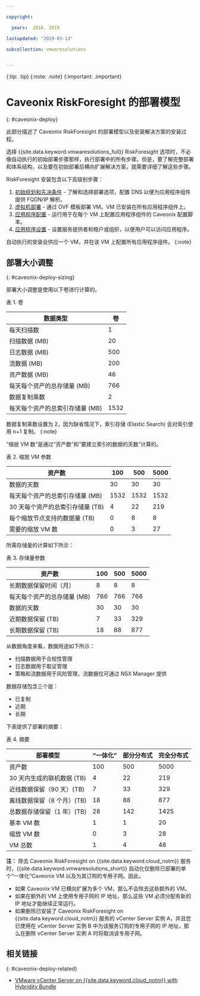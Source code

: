 ```yaml
---

copyright:

  years:  2016, 2019

lastupdated: "2019-03-13"

subcollection: vmwaresolutions


---
```


{:tip: .tip}
{:note: .note}
{:important: .important}

# Caveonix RiskForesight 的部署模型
{: #caveonix-deploy}

此部分描述了 Caveonix RiskForesight 的部署模型以及安装解决方案的安装过程。

选择 {{site.data.keyword.vmwaresolutions_full}} RiskForesight 选项时，不必像自动执行的初始部署步骤那样，执行部署中的所有步骤。但是，要了解完整部署和体系结构，以及要在初始部署后横向扩展解决方案，就需要详细了解这些步骤。

RiskForesight 安装包含以下高级别步骤：

1. [初始规划和先决条件](/docs/services/vmwaresolutions/archiref/caveonix?topic=vmware-solutions-caveonix-step1) - 了解和选择部署选项，配置 DNS 以便为应用程序组件提供 FQDN/IP 解析。
2. [虚拟机部署](/docs/services/vmwaresolutions/archiref/caveonix?topic=vmware-solutions-caveonix-step2) - 通过 OVF 模板部署 VM。VM 已安装在所有应用程序组件上。
3. [应用程序配置](/docs/services/vmwaresolutions/archiref/caveonix?topic=vmware-solutions-caveonix-step3) - 运行用于在每个 VM 上配置应用程序组件的 Caveonix 配置脚本。
4. [应用程序设置](/docs/services/vmwaresolutions/archiref/caveonix?topic=vmware-solutions-caveonix-step4) - 设置服务提供者和租户或组织，以便用户可以访问应用程序。

自动执行的安装会供应一个 VM，并在该 VM 上配置所有应用程序组件。
{:note}

## 部署大小调整
{: #caveonix-deploy-sizing}

部署大小调整是使用以下卷进行计算的。

表 1. 卷

|数据类型|卷|
|---|---|
|每天扫描数|1|
|扫描数据 (MB)|20|
|日志数据 (MB)|500|
|流数据 (MB)|200|
|资产数据 (MB)|46|
|每天每个资产的总存储量 (MB)|766|
|数据复制乘数|2|
|每天每个资产的总索引存储量 (MB)|1532|

数据复制乘数设置为 2，因为缺省情况下，索引存储 (Elastic Search) 会对索引使用 n+1 复制。
{:note}

“缩放 VM 数”是通过“资产数”和“要建立索引的数据的天数”计算的。

表 2. 缩放 VM 参数

|资产数|100|500|5000|
|---|---|---|---|
|数据的天数|30|30|30|
|每天每个资产的总索引存储量 (MB)|1532|1532|1532|
|30 天每个资产的总索引存储量 (TB)|4|22|219|
|每个缩放节点支持的数据量 (TB)|0|8|8|
|需要的缩放 VM 数|0|3|27|

所需存储量的计算如下所示：

表 3. 存储量参数

|资产数|100|500|5000|
|---|---|---|---|
|长期数据保留时间（月）|8|8|8|
|每天每个资产的总存储量 (MB)|766|766|766|
|数据的天数|30|30|30|
|近期数据保留 (TB)|7|33|329|
|长期数据保留 (TB)|18|88|877|

从数据角度来看，数据用途如下所示：

-	扫描数据用于合规性管理
-	日志数据用于取证管理
-	策略和流数据用于风险管理，流数据仅可通过 NSX Manager 提供

数据存储包含三个层：

-	已复制
-	近期
-	长期

下表提供了部署的摘要：

表 4. 摘要

|部署模型|“一体化”|部分分布式|完全分布式|
|---|---|---|---|
|资产数|100|500|5000|
|30 天内生成的联机数据 (TB)|4|22|219|
|近线数据保留（90 天）(TB)|7|33|329|
|离线数据保留（8 个月）(TB)|18|88|877|
|总数据存储保留（1 年）(TB)|28|142|1425|
|基本 VM 数|1|1|20|
|缩放 VM 数|0|3|28|
|VM 总数|1|4|48|

**注：**
除去 Caveonix RiskForesight on {{site.data.keyword.cloud_notm}} 服务时，{{site.data.keyword.vmwaresolutions_short}} 自动化仅删除已部署的单个“一体化”Caveonix VM 以及为其订购的专用子网。因此，
* 如果 Caveonix VM 已横向扩展为多个 VM，那么不会除去这些额外的 VM。 
* 如果在额外的 VM 上使用专用子网的 IP 地址，那么这些 VM 必须分配有新的 IP 地址才能继续正常运行。 
* 如果删除已安装了 Caveonix RiskForesight on {{site.data.keyword.cloud_notm}} 服务的 vCenter Server 实例 A，并且您已使用在 vCenter Server 实例 B 中为该服务订购的专用子网的 IP 地址，那么在删除 vCenter Server 实例 A 时将取消该专用子网。

## 相关链接
{: #caveonix-deploy-related}

* [VMware vCenter Server on {{site.data.keyword.cloud_notm}} with Hybridity Bundle](/docs/services/vmwaresolutions/archiref/vcs?topic=vmware-solutions-vcs-hybridity-intro)
